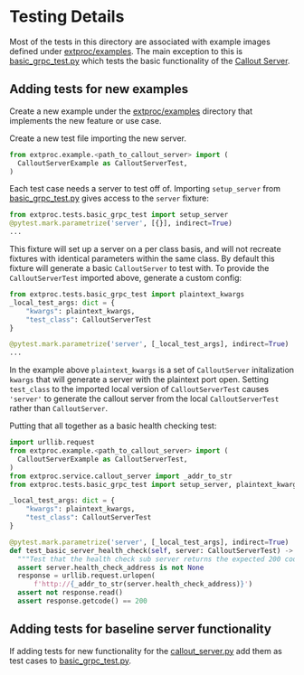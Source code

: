 # Testing Details

Most of the tests in this directory are associated with example images defined under [extproc/examples](/callouts/python/extproc/example/). The main exception to this is [basic_grpc_test.py](basic_grpc_test.py) which tests the basic functionality of the [Callout Server](/callouts/python/extproc/service/callout_server.py).

## Adding tests for new examples

Create a new example under the [extproc/examples](/callouts/python/extproc/example/) directory that implements the new feature or use case.

Create a new test file importing the new server.

```python
from extproc.example.<path_to_callout_server> import (
  CalloutServerExample as CalloutServerTest,
)
```

Each test case needs a server to test off of.
Importing `setup_server` from [basic_grpc_test.py](basic_grpc_test.py) gives access to the `server` fixture:

```python
from extproc.tests.basic_grpc_test import setup_server
@pytest.mark.parametrize('server', [{}], indirect=True)
...
```

This fixture will set up a server on a per class basis, and will not recreate fixtures with identical parameters within the same class.
By default this fixture will generate a basic `CalloutServer` to test with.
To provide the `CalloutServerTest` imported above, generate a custom config:

```python
from extproc.tests.basic_grpc_test import plaintext_kwargs
_local_test_args: dict = {
    "kwargs": plaintext_kwargs,
    "test_class": CalloutServerTest
}

@pytest.mark.parametrize('server', [_local_test_args], indirect=True)
...
```

In the example above `plaintext_kwargs` is a set of `CalloutServer` initalization `kwargs` that will generate a server with the plaintext port open.
Setting `test_class` to the imported local version of `CalloutServerTest` causes `'server'` to generate the callout server from the local `CalloutServerTest` rather than `CalloutServer`.

Putting that all together as a basic health checking test:

```python
import urllib.request
from extproc.example.<path_to_callout_server> import (
  CalloutServerExample as CalloutServerTest,
)
from extproc.service.callout_server import _addr_to_str
from extproc.tests.basic_grpc_test import setup_server, plaintext_kwargs,

_local_test_args: dict = {
    "kwargs": plaintext_kwargs,
    "test_class": CalloutServerTest
}

@pytest.mark.parametrize('server', [_local_test_args], indirect=True)
def test_basic_server_health_check(self, server: CalloutServerTest) -> None:
  """Test that the health check sub server returns the expected 200 code."""
  assert server.health_check_address is not None
  response = urllib.request.urlopen(
      f'http://{_addr_to_str(server.health_check_address)}')
  assert not response.read()
  assert response.getcode() == 200
```

## Adding tests for baseline server functionality

If adding tests for new functionality for the [callout_server.py](/callouts/python/extproc/service/callout_server.py) add them as test cases to [basic_grpc_test.py](basic_grpc_test.py).
